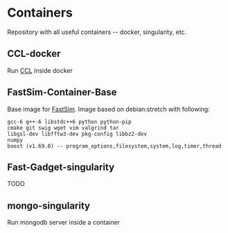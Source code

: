 # Containers
Repository with all useful containers -- docker, singularity, etc.

## CCL-docker
Run [CCL](https://github.com/LSSTDESC/CCL) inside docker

## FastSim-Container-Base
Base image for [FastSim](https://github.com/vrastil/FastSim). Image based on debian:stretch with following:
````
gcc-6 g++-6 libstdc++6 python python-pip
cmake git swig wget vim valgrind tar
libgsl-dev libfftw3-dev pkg-config libbz2-dev
numpy
boost (v1.69.0) -- program_options,filesystem,system,log,timer,thread
````

## Fast-Gadget-singularity
TODO

## mongo-singularity
Run mongodb server inside a container

